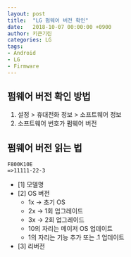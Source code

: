 ```yaml
---
layout: post
title:  "LG 펌웨어 버전 확인"
date:   2018-10-07 00:00:00 +0900
author: 키큰기린
categories: LG
tags:
- Android
- LG
- Firmware
---
```


## 펌웨어 버전 확인 방법
1. 설정 > 휴대전화 정보 > 소프트웨어 정보
2. 소프트웨어 번호가 펌웨어 버전


## 펌웨어 버전 읽는 법
~~~~
F800K10E
=>11111-22-3
~~~~
* [1] 모델명
* [2] OS 버전
  * 1x -> 초기 OS
  * 2x -> 1회 업그레이드
  * 3x -> 2회 업그레이드
  * 10의 자리는 메이저 OS 업데이트
  * 1의 자리는 기능 추가 또는 .1 업데이트
* [3] 리버전
